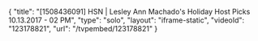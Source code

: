 {
    "title": "[1508436091] HSN | Lesley Ann Machado's Holiday Host Picks 10.13.2017 - 02 PM",
    "type": "solo",
    "layout": "iframe-static",
    "videoId": "123178821",
    "url": "\/tvpembed\/123178821"
}